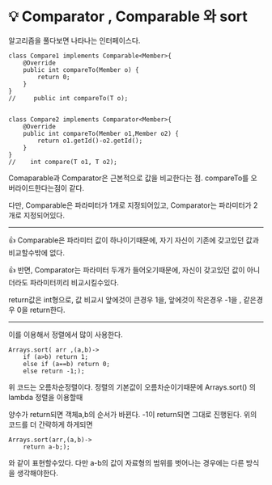 # 💡 Comparator , Comparable 와 sort
알고리즘을 풀다보면 나타나는 인터페이스다.

    class Compare1 implements Comparable<Member>{
        @Override
        public int compareTo(Member o) {
            return 0;
        }
    }
    //     public int compareTo(T o);


    class Compare2 implements Comparator<Member>{
        @Override
        public int compareTo(Member o1,Member o2) {
            return o1.getId()-o2.getId();
        }
    }
    //    int compare(T o1, T o2);
    
Comaparable과 Comparator은 근본적으로 값을 비교한다는 점. compareTo를 오버라이드한다는점이 같다.

다만, Comparable은 파라미터가 1개로 지정되어있고, Comparator는 파라미터가 2개로 지정되어있다.

---
👍 Comparable은 파라미터 값이 하나이기때문에, 자기 자신이 기존에 갖고있던 값과 비교할수밖에 없다.

👍 반면, Comparator는 파라미터 두개가 들어오기때문에, 자신이 갖고있던 값이 아니더라도 파라미터끼리 비교시킬수있다.

return값은 int형으로, 값 비교시 앞에것이 큰경우 1을, 앞에것이 작은경우 -1을 , 같은경우 0을 return한다.
 
---

이를 이용해서 정렬에서 많이 사용한다.

    Arrays.sort( arr ,(a,b)->
        if (a>b) return 1;
        else if (a==b) return 0;
        else return -1;);
        
위 코드는 오름차순정렬이다. 정렬의 기본값이 오름차순이기때문에  Arrays.sort() 의 lambda 정렬을 이용할때

양수가 return되면 객체a,b의 순서가 바뀐다. -1이 return되면 그대로 진행된다. 위의  코드를 더 간략하게 하게되면

    Arrays.sort(arr,(a,b)->
        return a-b;);
        
와 같이 표현할수있다. 다만 a-b의 값이 자료형의 범위를 벗어나는 경우에는 다른 방식을 생각해야한다.
          
            
    
